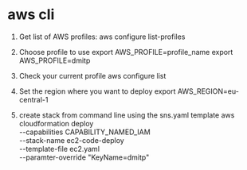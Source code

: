 # aws cli
1. Get list of AWS profiles:
aws configure list-profiles

2. Choose profile to use
export AWS_PROFILE=profile_name
export AWS_PROFILE=dmitp

3. Check your current profile
aws configure list

4. Set the region where you want to deploy
export AWS_REGION=eu-central-1

5. create stack from command line using the sns.yaml template
aws cloudformation deploy \
        --capabilities CAPABILITY_NAMED_IAM \
        --stack-name ec2-code-deploy \
        --template-file ec2.yaml \
        --paramter-override "KeyName=dmitp"